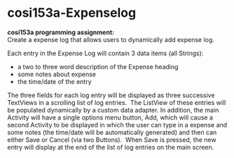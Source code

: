 # cosi153a-Expenselog
**cosi153a programming assignment:**  
Create a expense log that allows users to dynamically add expense log.  

Each entry in the Expense Log will contain 3 data items (all Strings):
-  a two to three word description of the Expense heading
-  some notes about expense
- the time/date of the entry  

The three fields for each log entry will be displayed as three successive TextViews in a scrolling list of log entries.  The ListView of these entries will be populated dynamically by a custom data adapter.
In addition, the main Activity will have a single options menu button, Add, which will cause a second Activity to be displayed in which the user can type in a expense and some notes (the time/date will be automatically generated) and then can either Save or Cancel (via two Buttons).  When Save is pressed, the new entry will display at the end of the list of log entries on the main screen.
